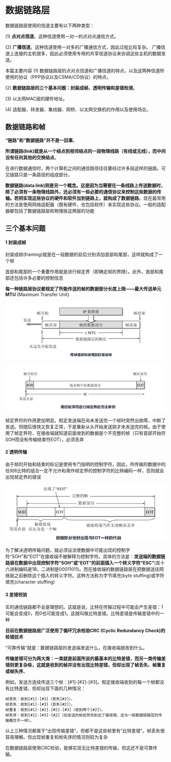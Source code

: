 # 数据链路层
数据链路层使用的信道主要有以下两种类型：

(1) **点对点信道**。这种信道使用一对一的点对点通信方式。

(2) **广播信道**。这种信道使用一对多的广播通信方式，因此过程比较复杂。
广播信道上连接的主机很多，因此必须使用专用的共享信道协议来协调这些主机的数据发送。

本篇主要内容
(1) 数据链路层的点对点信道和广播信道的特点，以及这两种信道所使用的协议（PPP协议以及CSMA/CD协议）的特点。

(2) **数据链路层的三个基本问题：封装成帧、透明传输和差错检测**。

(3) 以太网MAC层的硬件地址。

(4) 适配器、转发器、集线器、网桥、以太网交换机的作用以及使用场合。

## 数据链路和帧

**“链路”和“数据链路”并不是一回事**。

**所谓链路(link)就是从一个结点到相邻结点的一段物理线路（有线或无线），而中间没有任何其他的交换结点**。

在进行数据通信时，两个计算机之间的通信路径往往要经过许多段这样的链路。可见链路只是一条路径的组成部分。

**数据链路(data link)则是另一个概念。这是因为当需要在一条线路上传送数据时，除了必须有一条物理线路外，还必须有一些必要的通信协议来控制这些数据的传输。若把实现这些协议的硬件和软件加到链路上，就构成了数据链路**。现在最常用的方法是使用网络适配器（既有硬件，也包括软件）来实现这些协议。一般的适配器都包括了数据链路层和物理层这两层的功能

## 三个基本问题
#### 1 封装成帧

封装成帧(framing)就是在一段数据的前后分别添加首部和尾部，这样就构成了一个帧

首部和尾部的一个重要作用就是进行帧定界（即确定帧的界限）。此外，首部和尾部还包括许多必要的控制信息

**每一种链路层协议都规定了所能传送的帧的数据部分长度上限——最大传送单元MTU** (Maximum Transfer Unit)

![image-20200321190045051](./images/image-封装成帧png)



![image-20200321190247272](./images/image-帧定界png)

帧定界符的作用更加明显。假定发送端在尚未发送完一个帧时突然出故障，中断了发送。但随后很快又恢复正常，于是重新从头开始发送刚才未发送完的帧。由于使用了帧定界符，在接收端就知道前面收到的数据是个不完整的帧（只有首部开始符SOH而没有传输结束符EOT），必须丢弃

#### 2 透明传输

由于帧的开始和结束的标记是使用专门指明的控制字符，因此，所传输的数据中的任何8比特的组合一定不允许和用作帧定界的控制字符的比特编码一样，否则就会出现帧定界的错误

![image-20200321190913335](./images/image-SOH-EOTpng)

为了解决透明传输问题，就必须设法使数据中可能出现的控制字符“SOH”和“EOT”在接收端不被解释为控制字符。具体的方法是：**发送端的数据链路层在数据中出现控制字符“SOH”或“EOT”的前面插入一个转义字符“ESC”**(其十六进制编码是1B，二进制是00011011)。而在接收端的数据链路层在把数据送往网络层之前删除这个插入的转义字符。这种方法称为字节填充(byte stuffing)或字符填充(character stuffing)

#### 3 差错校验

实的通信链路都不会是理想的。这就是说，比特在传输过程中可能会产生差错：1可能会变成0，而0也可能变成1。这就叫做比特差错。比特差错是传输差错中的一种

**目前在数据链路层广泛使用了循环冗余检验CRC (Cyclic Redundancy Check)的检错技术**



“可靠传输”就是：数据链路层的发送端发送什么，在接收端就收到什么。

**传输差错可分为两大类：一类就是前面所说的最基本的比特差错，而另一类传输差错则更复杂些，这就是收到的帧并没有出现比特差错，但却出现了帧丢失、帧重复或帧失序**。

例如，发送方连续传送三个帧：[#1]-[#2]-[#3]。假定接收端收到的每一个帧都没有比特差错，但却出现下面的几种情况：

```
帧丢失：收到[#1]-[#3]（丢失[#2]）。
帧丢失：收到[#1]-[#3]（丢失[#2]）。
帧重复：收到[#1]-[#2]-[#2]-[#3]（收到两个[#2]）。
帧失序：收到[#1]-[#3]-[#2]（后发送的帧反而先到达了接收端，这与一般数据链路层的传输概念不一样）。
```



以上三种情况都属于“出现传输差错”，但都不是这些帧里有“比特差错”。帧丢失很容易理解。但出现帧重复和帧失序的情况则较为复杂



在数据链路层使用CRC检验，能够实现无比特差错的传输，但这还不是可靠传输。
